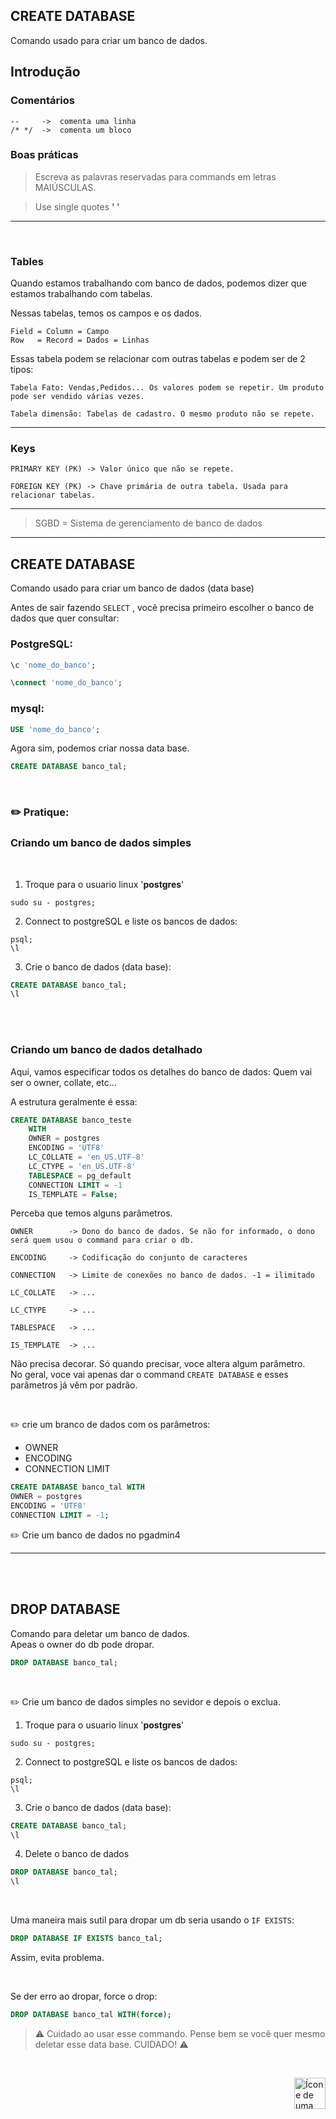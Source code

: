 ## CREATE DATABASE

Comando usado para criar um banco de dados.

## Introdução



### Comentários

    --     ->  comenta uma linha
    /* */  ->  comenta um bloco

### Boas práticas
> Escreva as palavras reservadas para commands em letras MAIÚSCULAS.

> Use single quotes **' '**

<hr>
<br>

### Tables
Quando estamos trabalhando com banco de dados, podemos dizer que estamos trabalhando com tabelas.

Nessas tabelas, temos os campos e os dados.

    Field = Column = Campo 
    Row   = Record = Dados = Linhas


Essas tabela podem se relacionar com outras tabelas e podem ser de 2 tipos:

    Tabela Fato: Vendas,Pedidos... Os valores podem se repetir. Um produto pode ser vendido várias vezes.
    
    Tabela dimensão: Tabelas de cadastro. O mesmo produto não se repete.
<hr>

### Keys

    PRIMARY KEY (PK) -> Valor único que não se repete.

    FOREIGN KEY (PK) -> Chave primária de outra tabela. Usada para relacionar tabelas.

<hr>

> SGBD = Sistema de gerenciamento de banco de dados

<hr>


## CREATE DATABASE
Comando usado para criar um banco de dados (data base)<br>

 Antes de sair fazendo `SELECT` , você precisa primeiro escolher o banco de dados que quer consultar:

 ### PostgreSQL:

```sql
\c 'nome_do_banco';
```

```sql
\connect 'nome_do_banco';
```

### mysql:
```sql
USE 'nome_do_banco';
```

Agora sim, podemos criar nossa data base.

```sql
CREATE DATABASE banco_tal;
```
<br>

### :pencil2: Pratique: 
### Criando um banco de dados simples

 <br>

1. Troque para o usuario linux '**postgres**'
```shell
sudo su - postgres;
```

2. Connect to postgreSQL e liste os bancos de dados:

```shell
psql;
\l
```

3. Crie o banco de dados (data base):

```sql
CREATE DATABASE banco_tal;
\l
```

<br>
<br>

### Criando um banco de dados detalhado
Aqui, vamos especificar todos os detalhes do banco de dados:
Quem vai ser o owner, collate, etc... 

A estrutura geralmente é essa:

```sql
CREATE DATABASE banco_teste
    WITH
    OWNER = postgres
    ENCODING = 'UTF8'
    LC_COLLATE = 'en_US.UTF-8'
    LC_CTYPE = 'en_US.UTF-8'
    TABLESPACE = pg_default
    CONNECTION LIMIT = -1
    IS_TEMPLATE = False;
```

Perceba que temos alguns parâmetros.

    OWNER        -> Dono do banco de dados. Se não for informado, o dono será quem usou o command para criar o db.

    ENCODING     -> Codificação do conjunto de caracteres

    CONNECTION   -> Limite de conexões no banco de dados. -1 = ilimitado

    LC_COLLATE   -> ...

    LC_CTYPE     -> ...

    TABLESPACE   -> ...

    IS_TEMPLATE  -> ...


Não precisa decorar. Só quando precisar, voce altera algum parâmetro.<br>
No geral, voce vai apenas dar o command `CREATE DATABASE` e esses parâmetros já vêm por padrão.

<br>

:pencil2: crie um branco de dados com os parâmetros:
* OWNER
* ENCODING
* CONNECTION LIMIT

```sql
CREATE DATABASE banco_tal WITH
OWNER = postgres
ENCODING = 'UTF8'
CONNECTION LIMIT = -1;
```

:pencil2: Crie um banco de dados no pgadmin4



<hr>
<br>
<br>

## DROP DATABASE
Comando para deletar um banco de dados. <br>
Apeas o owner do db pode dropar.

```sql
DROP DATABASE banco_tal;
```

<br>

:pencil2: Crie um banco de dados simples no sevidor e depois o exclua.

1. Troque para o usuario linux '**postgres**'
```shell
sudo su - postgres;
```

2. Connect to postgreSQL e liste os bancos de dados:

```shell
psql;
\l
```

3. Crie o banco de dados (data base):

```sql
CREATE DATABASE banco_tal;
\l
```


4. Delete o banco de dados

```sql
DROP DATABASE banco_tal;
\l
```


<br>

Uma maneira mais sutil para dropar um db seria usando o `IF EXISTS`:
```sql
DROP DATABASE IF EXISTS banco_tal;
```
Assim, evita problema.

<br>

Se der erro ao dropar, force o drop:

```sql
DROP DATABASE banco_tal WITH(force);
```

> :warning: Cuidado ao usar esse commando. Pense bem se você quer mesmo deletar esse data base. CUIDADO! :warning:

<br>


<!-- Botão para o próximo resumo em ordem sequêncial -->
<a href="https://github.com/lGabrielDev/06.postgreSQL/blob/main/2.praticando/2.data_types.md"><img alt="Ícone de uma seta apontada para direita, representando um link para a próxima página" src="https://cdn-icons-png.flaticon.com/512/8875/8875266.png" width="50px" height="50px" align="right"></a>
